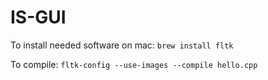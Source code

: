 # IS-GUI
To install needed software on mac: `brew install fltk`

To compile: `fltk-config --use-images --compile hello.cpp`
